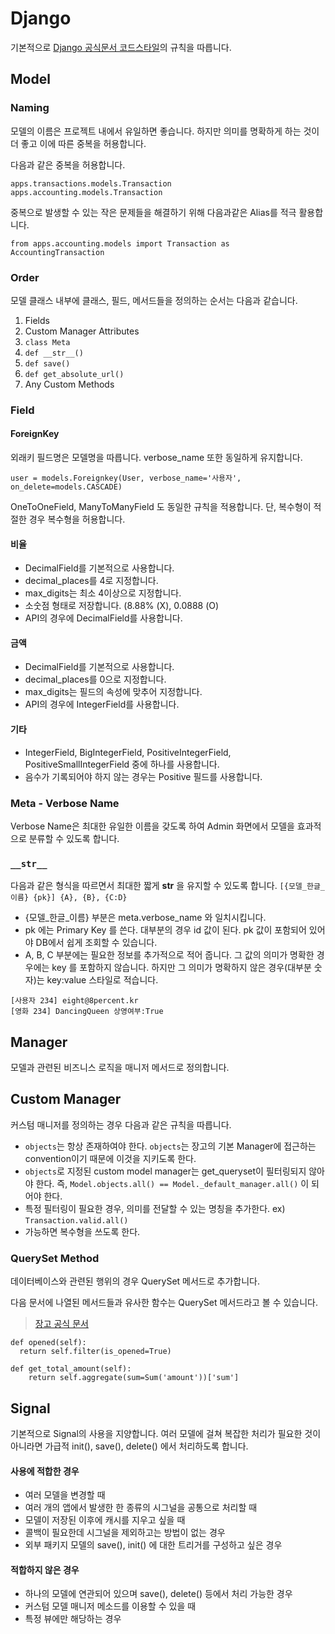 Django
====

기본적으로 [Django 공식문서 코드스타일](https://docs.djangoproject.com/en/dev/internals/contributing/writing-code/coding-style/)의 규칙을 따릅니다.

## Model

### Naming

모델의 이름은 프로젝트 내에서 유일하면 좋습니다. 하지만 의미를 명확하게 하는 것이 더 좋고 이에 따른 중복을 허용합니다.

다음과 같은 중복을 허용합니다.
```
apps.transactions.models.Transaction
apps.accounting.models.Transaction
```

중복으로 발생할 수 있는 작은 문제들을 해결하기 위해 다음과같은 Alias를 적극 활용합니다.
```
from apps.accounting.models import Transaction as AccountingTransaction
```

### Order
모델 클래스 내부에 클래스, 필드, 메서드들을 정의하는 순서는 다음과 같습니다.

1. Fields
1. Custom Manager Attributes
1. `class Meta`
1. `def __str__()`
1. `def save()`
1. `def get_absolute_url()`
1. Any Custom Methods


### Field

#### ForeignKey
외래키 필드명은 모델명을 따릅니다.
verbose_name 또한 동일하게 유지합니다.

```
user = models.Foreignkey(User, verbose_name='사용자', on_delete=models.CASCADE)
```

OneToOneField, ManyToManyField 도 동일한 규칙을 적용합니다. 단, 복수형이 적절한 경우 복수형을 허용합니다.

#### 비율
- DecimalField를 기본적으로 사용합니다.
- decimal_places를 4로 지정합니다.
- max_digits는 최소 4이상으로 지정합니다.
- 소숫점 형태로 저장합니다. (8.88% (X), 0.0888 (O)
- API의 경우에 DecimalField를 사용합니다.

#### 금액
- DecimalField를 기본적으로 사용합니다.
- decimal_places를 0으로 지정합니다.
- max_digits는 필드의 속성에 맞추어 지정합니다.
- API의 경우에 IntegerField를 사용합니다.

#### 기타
- IntegerField,  BigIntegerField, PositiveIntegerField, PositiveSmallIntegerField 중에 하나를 사용합니다.
- 음수가 기록되어야 하지 않는 경우는 Positive 필드를 사용합니다.

### Meta - Verbose Name
Verbose Name은 최대한 유일한 이름을 갖도록 하여 Admin 화면에서 모델을 효과적으로 분류할 수 있도록 합니다.

### `__str__`
다음과 같은 형식을 따르면서 최대한 짧게 __str__ 을 유지할 수 있도록 합니다.
`[{모델_한글_이름} {pk}] {A}, {B}, {C:D}`

- {모델_한글_이름} 부분은 meta.verbose_name 와 일치시킵니다.
- pk 에는 Primary Key 를 쓴다. 대부분의 경우 id 값이 된다. pk 값이 포함되어 있어야 DB에서 쉽게 조회할 수 있습니다.
- A, B, C 부분에는 필요한 정보를 추가적으로 적어 줍니다. 그 값의 의미가 명확한 경우에는 key 를 포함하지 않습니다. 하지만 그 의미가 명확하지 않은 경우(대부분 숫자)는 key:value 스타일로 적습니다.

```
[사용자 234] eight@8percent.kr
[영화 234] DancingQueen 상영여부:True
```

## Manager
모델과 관련된 비즈니스 로직을 매니저 메서드로 정의합니다.

## Custom Manager
커스텀 매니저를 정의하는 경우 다음과 같은 규칙을 따릅니다.

- `objects`는 항상 존재하여야 한다. `objects`는 장고의 기본 Manager에 접근하는 convention이기 때문에 이것을 지키도록 한다.
- `objects`로 지정된 custom model manager는 get_queryset이 필터링되지 않아야 한다. 즉, `Model.objects.all() == Model._default_manager.all()` 이 되어야 한다.
- 특정 필터링이 필요한 경우, 의미를 전달할 수 있는 명칭을 추가한다. ex) `Transaction.valid.all()`
- 가능하면 복수형을 쓰도록 한다.

### QuerySet Method
데이터베이스와 관련된 행위의 경우 QuerySet 메서드로 추가합니다.

다음 문서에 나열된 메서드들과 유사한 함수는 QuerySet 메서드라고 볼 수 있습니다.
> [장고 공식 문서](https://docs.djangoproject.com/en/dev/ref/models/querysets/)

```
def opened(self):
  return self.filter(is_opened=True)

def get_total_amount(self):
    return self.aggregate(sum=Sum('amount'))['sum']
```

## Signal
기본적으로 Signal의 사용을 지양합니다.
여러 모델에 걸쳐 복잡한 처리가 필요한 것이 아니라면 가급적 init(), save(), delete() 에서 처리하도록 합니다.

#### 사용에 적합한 경우
- 여러 모델을 변경할 때
- 여러 개의 앱에서 발생한 한 종류의 시그널을 공통으로 처리할 때
- 모델이 저장된 이후에 캐시를 지우고 싶을 때
- 콜백이 필요한데 시그널을 제외하고는 방법이 없는 경우
- 외부 패키지 모델의 save(), init() 에 대한 트리거를 구성하고 싶은 경우

#### 적합하지 않은 경우
- 하나의 모델에 연관되어 있으며 save(), delete() 등에서 처리 가능한 경우
- 커스텀 모델 매니저 메소드를 이용할 수 있을 때
- 특정 뷰에만 해당하는 경우
